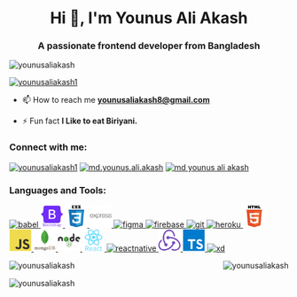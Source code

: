 <h1 align="center">Hi 👋, I'm Younus Ali Akash</h1>
<h3 align="center">A passionate frontend developer from Bangladesh</h3>
 <img align="right" width="500px" src="https://cdn.dribbble.com/users/260312/screenshots/2553737/antnodeskdb.gif" alt="" srcset=""> 


        
<p align="left"> <img src="https://komarev.com/ghpvc/?username=younusaliakash&label=Profile%20views&color=0e75b6&style=flat" alt="younusaliakash" /> </p>
      
<p align="left"> <a href="https://twitter.com/younusaliakash1" target="blank"><img src="https://img.shields.io/twitter/follow/younusaliakash1?logo=twitter&style=for-the-badge" alt="younusaliakash1" /></a> </p>
      
- 📫 How to reach me **younusaliakash8@gmail.com**
      
- ⚡ Fun fact **I Like to eat Biriyani.**
      
 <h3 align="left">Connect with me:</h3>
 <p align="left">
 <a href="https://twitter.com/younusaliakash1" target="blank"><img align="center" src="https://cdn.jsdelivr.net/npm/simple-icons@3.0.1/icons/twitter.svg" alt="younusaliakash1" height="30" width="40" /></a>
 <a href="https://fb.com/md.younus.ali.akash" target="blank"><img align="center" src="https://cdn.jsdelivr.net/npm/simple-icons@3.0.1/icons/facebook.svg" alt="md.younus.ali.akash" height="30" width="40" /></a>
 <a href="https://www.youtube.com/c/md younus ali akash" target="blank"><img align="center" src="https://cdn.jsdelivr.net/npm/simple-icons@3.0.1/icons/youtube.svg" alt="md younus ali akash" height="30" width="40" /></a>
 </p>
 
<h3 align="left">Languages and Tools:</h3>
 <p align="left"> <a href="https://babeljs.io/" target="_blank"> <img src="https://www.vectorlogo.zone/logos/babeljs/babeljs-icon.svg" alt="babel" width="40" height="40"/> </a> <a href="https://getbootstrap.com" target="_blank"> <img src="https://raw.githubusercontent.com/devicons/devicon/master/icons/bootstrap/bootstrap-plain-wordmark.svg" alt="bootstrap" width="40" height="40"/> </a> <a href="https://www.w3schools.com/css/" target="_blank"> <img src="https://raw.githubusercontent.com/devicons/devicon/master/icons/css3/css3-original-wordmark.svg" alt="css3" width="40" height="40"/> </a> <a href="https://expressjs.com" target="_blank"> <img src="https://raw.githubusercontent.com/devicons/devicon/master/icons/express/express-original-wordmark.svg" alt="express" width="40" height="40"/> </a> <a href="https://www.figma.com/" target="_blank"> <img src="https://www.vectorlogo.zone/logos/figma/figma-icon.svg" alt="figma" width="40" height="40"/> </a> <a href="https://firebase.google.com/" target="_blank"> <img src="https://www.vectorlogo.zone/logos/firebase/firebase-icon.svg" alt="firebase" width="40" height="40"/> </a> <a href="https://git-scm.com/" target="_blank"> <img src="https://www.vectorlogo.zone/logos/git-scm/git-scm-icon.svg" alt="git" width="40" height="40"/> </a> <a href="https://heroku.com" target="_blank"> <img src="https://www.vectorlogo.zone/logos/heroku/heroku-icon.svg" alt="heroku" width="40" height="40"/> </a> <a href="https://www.w3.org/html/" target="_blank"> <img src="https://raw.githubusercontent.com/devicons/devicon/master/icons/html5/html5-original-wordmark.svg" alt="html5" width="40" height="40"/> </a> <a href="https://developer.mozilla.org/en-US/docs/Web/JavaScript" target="_blank"> <img src="https://raw.githubusercontent.com/devicons/devicon/master/icons/javascript/javascript-original.svg" alt="javascript" width="40" height="40"/> </a> <a href="https://www.mongodb.com/" target="_blank"> <img src="https://raw.githubusercontent.com/devicons/devicon/master/icons/mongodb/mongodb-original-wordmark.svg" alt="mongodb" width="40" height="40"/> </a> <a href="https://nodejs.org" target="_blank"> <img src="https://raw.githubusercontent.com/devicons/devicon/master/icons/nodejs/nodejs-original-wordmark.svg" alt="nodejs" width="40" height="40"/> </a> <a href="https://reactjs.org/" target="_blank"> <img src="https://raw.githubusercontent.com/devicons/devicon/master/icons/react/react-original-wordmark.svg" alt="react" width="40" height="40"/> </a> <a href="https://reactnative.dev/" target="_blank"> <img src="https://reactnative.dev/img/header_logo.svg" alt="reactnative" width="40" height="40"/> </a> <a href="https://redux.js.org" target="_blank"> <img src="https://raw.githubusercontent.com/devicons/devicon/master/icons/redux/redux-original.svg" alt="redux" width="40" height="40"/> </a> <a href="https://www.typescriptlang.org/" target="_blank"> <img src="https://raw.githubusercontent.com/devicons/devicon/master/icons/typescript/typescript-original.svg" alt="typescript" width="40" height="40"/> </a> <a href="https://www.adobe.com/products/xd.html" target="_blank"> <img src="https://cdn.worldvectorlogo.com/logos/adobe-xd.svg" alt="xd" width="40" height="40"/> </a> </p>
        
        

<p><img align="left" src="https://github-readme-stats.vercel.app/api/top-langs?username=younusaliakash&show_icons=true&locale=en&layout=compact" alt="younusaliakash" /></p>

<p>&nbsp;<img align="right" src="https://github-readme-stats.vercel.app/api?username=younusaliakash&show_icons=true&locale=en" alt="younusaliakash" /></p>

<p><img align="center" src="https://github-readme-streak-stats.herokuapp.com/?user=younusaliakash&" alt="younusaliakash" /></p>
